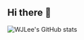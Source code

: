 ## Hi there 👋
![WJLee's GitHub stats](https://github-readme-stats.vercel.app/api?username=WJLee22&show_icons=true&theme=radical)

<!--![Top Langs](https://github-readme-stats.vercel.app/api/top-langs/?username=WJLee22&layout=compact&theme=tokyonight)<br/>-->
<!--
**WJLee22/WJLee22** is a ✨ _special_ ✨ repository because its `README.md` (this file) appears on your GitHub profile.

Here are some ideas to get you started:

- 🔭 I’m currently working on ...
- 🌱 I’m currently learning ...
- 👯 I’m looking to collaborate on ...
- 🤔 I’m looking for help with ...
- 💬 Ask me about ...
- 📫 How to reach me: ...
- 😄 Pronouns: ...
- ⚡ Fun fact: ...
-->
